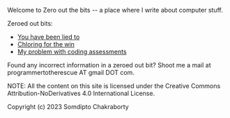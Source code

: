 Welcome to Zero out the bits -- a place where I write about computer stuff.

Zeroed out bits:

- [You have been lied to](./you_have_been_lied_to/you_have_been_lied_to.md)
- [Chloring for the win](./chloring_for_the_win/chloring_for_the_win.md)
- [My problem with coding assessments](./my_problem_with_coding_assessments/my_problem_with_coding_assessments.md)

Found any incorrect information in a zeroed out bit? Shoot me a mail at programmertotherescue AT gmail DOT com.

NOTE: All the content on this site is licensed under the Creative Commons Attribution-NoDerivatives 4.0 International License.

Copyright (c) 2023 Somdipto Chakraborty
